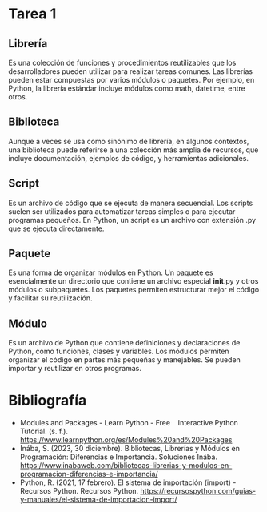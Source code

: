 # Tarea 1
## Librería
Es una colección de funciones y procedimientos reutilizables que los desarrolladores pueden utilizar para realizar tareas comunes. Las librerías pueden estar compuestas por varios módulos o paquetes. Por ejemplo, en Python, la librería estándar incluye módulos como math, datetime, entre otros.
## Biblioteca
Aunque a veces se usa como sinónimo de librería, en algunos contextos, una biblioteca puede referirse a una colección más amplia de recursos, que incluye documentación, ejemplos de código, y herramientas adicionales.
## Script
Es un archivo de código que se ejecuta de manera secuencial. Los scripts suelen ser utilizados para automatizar tareas simples o para ejecutar programas pequeños. En Python, un script es un archivo con extensión .py que se ejecuta directamente.
## Paquete
Es una forma de organizar módulos en Python. Un paquete es esencialmente un directorio que contiene un archivo especial __init__.py y otros módulos o subpaquetes. Los paquetes permiten estructurar mejor el código y facilitar su reutilización.
## Módulo
Es un archivo de Python que contiene definiciones y declaraciones de Python, como funciones, clases y variables. Los módulos permiten organizar el código en partes más pequeñas y manejables. Se pueden importar y reutilizar en otros programas.
# Bibliografía
* Modules and Packages - Learn Python - Free     Interactive Python Tutorial. (s. f.). https://www.learnpython.org/es/Modules%20and%20Packages
* Inába, S. (2023, 30 diciembre). Bibliotecas, Librerías y Módulos en Programación: Diferencias e Importancia. Soluciones Inába. https://www.inabaweb.com/bibliotecas-librerias-y-modulos-en-programacion-diferencias-e-importancia/
* Python, R. (2021, 17 febrero). El sistema de importación (import) - Recursos Python. Recursos Python. https://recursospython.com/guias-y-manuales/el-sistema-de-importacion-import/